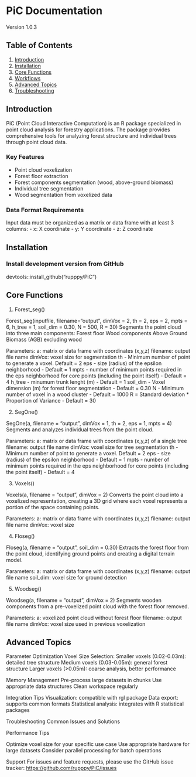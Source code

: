 
<!-- README.md is generated from README.Rmd. Please edit that file -->

# PiC Documentation

Version 1.0.3

## Table of Contents

1.  [Introduction](#introduction)
2.  [Installation](#installation)
3.  [Core Functions](#core-functions)
4.  [Workflows](#workflows)
5.  [Advanced Topics](#advanced-topics)
6.  [Troubleshooting](#troubleshooting)

## Introduction

PiC (Point Cloud Interactive Computation) is an R package specialized in
point cloud analysis for forestry applications. The package provides
comprehensive tools for analyzing forest structure and individual trees
through point cloud data.

### Key Features

- Point cloud voxelization
- Forest floor extraction
- Forest components segmentation (wood, above-ground biomass)
- Individual tree segmentation
- Wood segmentation from voxelized data

### Data Format Requirements

Input data must be organized as a matrix or data frame with at least 3
columns: - x: X coordinate - y: Y coordinate - z: Z coordinate

## Installation

### Install development version from GitHub

devtools::install_github(“rupppy/PiC”)

## Core Functions

1.  Forest_seg()

Forest_seg(inputfile, filename=“output”, dimVox = 2, th = 2, eps = 2,
mpts = 6, h_tree = 1, soil_dim = 0.30, N = 500, R = 30) Segments the
point cloud into three main components: Forest floor Wood components
Above Ground Biomass (AGB) excluding wood

Parameters: a: matrix or data frame with coordinates (x,y,z) filename:
output file name dimVox: voxel size for segmentation th - Minimum number
of point to generate a voxel. Default = 2 eps - size (radius) of the
epsilon neighborhood - Default = 1 mpts - number of minimum points
required in the eps neighborhood for core points (including the point
itself) - Default = 4 h_tree - minumum trunk lenght (m) - Default = 1
soil_dim - Voxel dimension (m) for forest floor segmentation - Default =
0.30 N - Minimum number of voxel in a wood cluster - Default = 1000 R =
Standard deviation \* Proportion of Variance - Default = 30

2.  SegOne()

SegOne(a, filename = “output”, dimVox = 1, th = 2, eps = 1, mpts = 4)
Segments and analyzes individual trees from the point cloud.

Parameters: a: matrix or data frame with coordinates (x,y,z) of a single
tree filename: output file name dimVox: voxel size for tree segmentation
th - Minimum number of point to generate a voxel. Default = 2 eps - size
(radius) of the epsilon neighborhood - Default = 1 mpts - number of
minimum points required in the eps neighborhood for core points
(including the point itself) - Default = 4

3.  Voxels()

Voxels(a, filename = “output”, dimVox = 2) Converts the point cloud into
a voxelized representation, creating a 3D grid where each voxel
represents a portion of the space containing points.

Parameters: a: matrix or data frame with coordinates (x,y,z) filename:
output file name dimVox: voxel size

4.  Floseg()

Floseg(a, filename = “output”, soil_dim = 0.30) Extracts the forest
floor from the point cloud, identifying ground points and creating a
digital terrain model.

Parameters: a: matrix or data frame with coordinates (x,y,z) filename:
output file name soil_dim: voxel size for ground detection

5.  Woodseg()

Woodseg(a, filename = “output”, dimVox = 2) Segments wooden components
from a pre-voxelized point cloud with the forest floor removed.

Parameters: a: voxelized point cloud without forest floor filename:
output file name dimVox: voxel size used in previous voxelization

## Advanced Topics

Parameter Optimization Voxel Size Selection: Smaller voxels
(0.02-0.03m): detailed tree structure Medium voxels (0.03-0.05m):
general forest structure Larger voxels (\>0.05m): coarse analysis,
better performance

Memory Management Pre-process large datasets in chunks Use appropriate
data structures Clean workspace regularly

Integration Tips Visualization: compatible with rgl package Data export:
supports common formats Statistical analysis: integrates with R
statistical packages

Troubleshooting Common Issues and Solutions

Performance Tips

Optimize voxel size for your specific use case Use appropriate hardware
for large datasets Consider parallel processing for batch operations

Support For issues and feature requests, please use the GitHub issue
tracker: <https://github.com/rupppy/PiC/issues>
